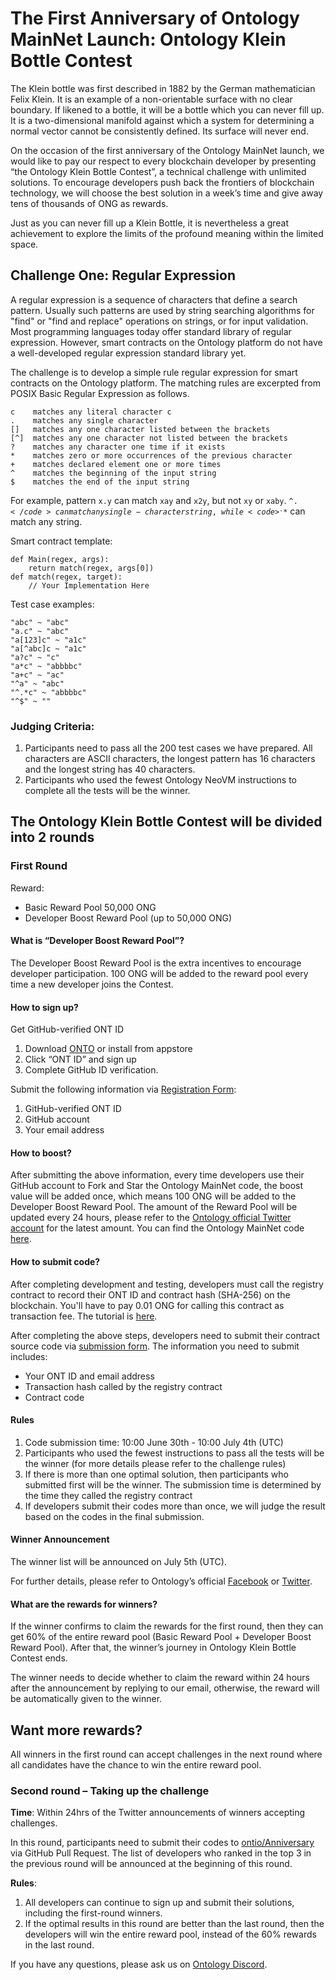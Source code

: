 # The First Anniversary of Ontology MainNet Launch: Ontology Klein Bottle Contest

The Klein bottle was first described in 1882 by the German mathematician Felix Klein. It is an example of a non-orientable surface with no clear boundary. If likened to a bottle, it will be a bottle which you can never fill up. It is a two-dimensional manifold against which a system for determining a normal vector cannot be consistently defined. Its surface will never end.

On the occasion of the first anniversary of the Ontology MainNet launch, we would like to pay our respect to every blockchain developer by presenting “the Ontology Klein Bottle Contest”, a technical challenge with unlimited solutions. To encourage developers push back the frontiers of blockchain technology, we will choose the best solution in a week’s time and give away tens of thousands of ONG as rewards.

Just as you can never fill up a Klein Bottle, it is nevertheless a great achievement to explore the limits of the profound meaning within the limited space.

## Challenge One: Regular Expression

A regular expression is a sequence of characters that define a search pattern. Usually such patterns are used by string searching algorithms for "find" or "find and replace" operations on strings, or for input validation. Most programming languages today offer standard library of regular expression. However, smart contracts on the Ontology platform do not have a well-developed regular expression standard library yet.

The challenge is to develop a simple rule regular expression for smart contracts on the Ontology platform. The matching rules are excerpted from POSIX Basic Regular Expression as follows.

```
c    matches any literal character c
.    matches any single character
[]   matches any one character listed between the brackets
[^]  matches any one character not listed between the brackets
?    matches any character one time if it exists
*    matches zero or more occurrences of the previous character
+    matches declared element one or more times
^    matches the beginning of the input string
$    matches the end of the input string
```

For example, pattern <code>x.y</code> can match <code>xay</code> and <code>x2y</code>, but not <code>xy</code> or <code>xaby</code>. <code>^.$</code> can match any single-character string, while <code>^.*$</code> can match any string.

Smart contract template:

```
def Main(regex, args):
    return match(regex, args[0])
def match(regex, target):
    // Your Implementation Here
```

Test case examples:

```
"abc" ~ "abc"
"a.c" ~ "abc"
"a[123]c" ~ "a1c"
"a[^abc]c ~ "a1c"
"a?c" ~ "c"
"a*c" ~ "abbbbc"
"a+c" ~ "ac"
"^a" ~ "abc"
"^.*c" ~ "abbbbc"
"^$" ~ ""
```

### Judging Criteria:

1. Participants need to pass all the 200 test cases we have prepared. All characters are ASCII characters, the longest pattern has 16 characters and the longest string has 40 characters.
2. Participants who used the fewest Ontology NeoVM instructions to complete all the tests will be the winner.


## The Ontology Klein Bottle Contest will be divided into 2 rounds

### First Round

Reward:

* Basic Reward Pool 50,000 ONG
* Developer Boost Reward Pool (up to 50,000 ONG)

#### What is “Developer Boost Reward Pool”?
The Developer Boost Reward Pool is the extra incentives to encourage developer participation. 100 ONG will be added to the reward pool every time a new developer joins the Contest.

#### How to sign up?

Get GitHub-verified ONT ID

1. Download [ONTO](https://onto.app/) or install from appstore
2. Click “ONT ID” and sign up
3. Complete GitHub ID verification.

Submit the following information via [Registration Form](http://bit.ly/2Jf02AE):

1. GitHub-verified ONT ID
2. GitHub account
3. Your email address

#### How to boost?
After submitting the above information, every time developers use their GitHub account to Fork and Star the Ontology MainNet code, the boost value will be added once, which means 100 ONG will be added to the Developer Boost Reward Pool. The amount of the Reward Pool will be updated every 24 hours, please refer to the [Ontology official Twitter account](https://twitter.com/OntologyNetwork) for the latest amount.
You can find the Ontology MainNet code [here](https://github.com/ontio/ontology).

#### How to submit code?
After completing development and testing, developers must call the registry contract to record their ONT ID and contract hash (SHA-256) on the blockchain. You'll have to pay 0.01 ONG for calling this contract as transaction fee. The tutorial is [here](register_tool/README.md).

After completing the above steps, developers need to submit their contract source code via [submission form](http://bit.ly/2XuH0Qb). The information you need to submit includes:

* Your ONT ID and email address
* Transaction hash called by the registry contract
* Contract code

#### Rules

1. Code submission time: 10:00 June 30th - 10:00 July 4th (UTC)
2. Participants who used the fewest instructions to pass all the tests will be the winner (for more details please refer to the challenge rules)
3. If there is more than one optimal solution, then participants who submitted first will be the winner. The submission time is determined by the time they called the registry contract
4. If developers submit their codes more than once, we will judge the result based on the codes in the final submission.

#### Winner Announcement
The winner list will be announced on July 5th (UTC). 

For further details, please refer to Ontology’s official [Facebook](https://www.facebook.com/ONTnetwork/) or [Twitter](https://twitter.com/OntologyNetwork).


#### What are the rewards for winners?

If the winner confirms to claim the rewards for the first round, then they can get 60% of the entire reward pool (Basic Reward Pool + Developer Boost Reward Pool). After that, the winner’s journey in Ontology Klein Bottle Contest ends.

The winner needs to decide whether to claim the reward within 24 hours after the announcement by replying to our email, otherwise, the reward will be automatically given to the winner.

## Want more rewards?

All winners in the first round can accept challenges in the next round where all candidates have the chance to win the entire reward pool.

### Second round – Taking up the challenge

**Time**: Within 24hrs of the Twitter announcements of winners accepting challenges.

In this round, participants need to submit their codes to [ontio/Anniversary](https://github.com/ontio/Anniversary) via GitHub Pull Request.
The list of developers who ranked in the top 3 in the previous round will be announced at the beginning of this round.

**Rules**:

1. All developers can continue to sign up and submit their solutions, including the first-round winners.
2. If the optimal results in this round are better than the last round, then the developers will win the entire reward pool, instead of the 60% rewards in the last round.

If you have any questions, please ask us on [Ontology Discord](https://discord.gg/4TQujHj).
